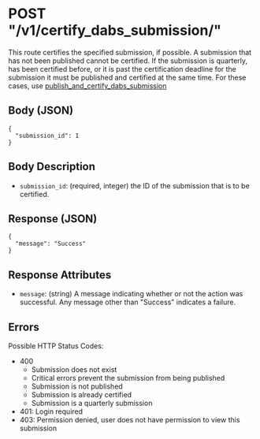 # POST "/v1/certify\_dabs\_submission/"
This route certifies the specified submission, if possible. A submission that has not been published cannot be certified. If the submission is quarterly, has been certified before, or it is past the certification deadline for the submission it must be published and certified at the same time. For these cases, use [publish\_and\_certify\_dabs\_submission](./publish_and_certify_dabs_submission.md)

## Body (JSON)

```
{
  "submission_id": 1
}
```

## Body Description
- `submission_id`: (required, integer) the ID of the submission that is to be certified.

## Response (JSON)

```
{
  "message": "Success"
}
```

## Response Attributes
- `message`: (string) A message indicating whether or not the action was successful. Any message other than "Success" indicates a failure.

## Errors
Possible HTTP Status Codes:

- 400
  - Submission does not exist
  - Critical errors prevent the submission from being published
  - Submission is not published
  - Submission is already certified
  - Submission is a quarterly submission
- 401: Login required
- 403: Permission denied, user does not have permission to view this submission